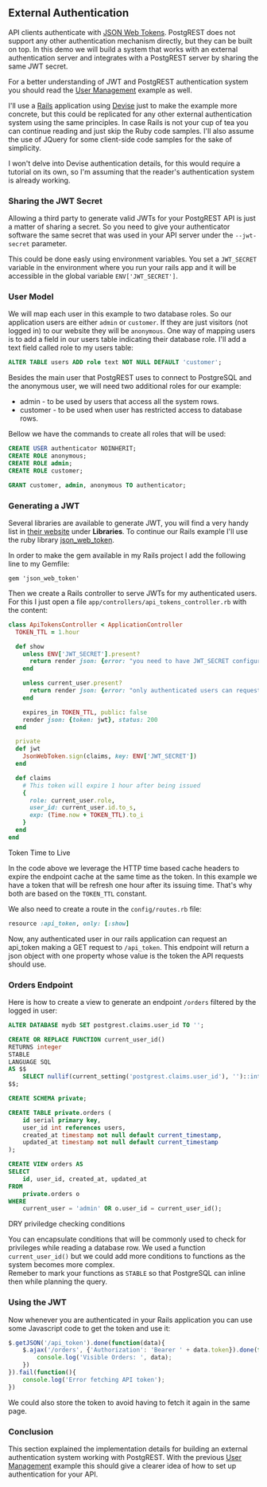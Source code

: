 ## External Authentication

API clients authenticate with [JSON Web Tokens](http://jwt.io).
PostgREST does not support any other authentication mechanism
directly, but they can be built on top. In this demo we will build
a system that works with an external authentication server
and integrates with a PostgREST server by sharing the same JWT secret.

For a better understanding of JWT and PostgREST authentication system you should read
the [User Management](users/) example as well.

I'll use a [Rails](http://rubyonrails.org) application using [Devise](https://github.com/plataformatec/devise)
just to make the example more concrete, but this could be replicated for
any other external authentication system using the same principles.
In case Rails is not your cup of tea you can continue reading and
just skip the Ruby code samples. I'll also assume
the use of JQuery for some client-side code samples for the sake of simplicity.

I won't delve into Devise authentication details, for this would require a tutorial on its own,
so I'm assuming that the reader's authentication system is already working.

### Sharing the JWT Secret

Allowing a third party to generate valid JWTs for your PostgREST API
is just a matter of sharing a secret. So you need to give your authenticator
software the same secret that was used in your API server under the ```--jwt-secret```
parameter.

This could be done easly using environment variables. You set a ```JWT_SECRET``` variable
in the environment where you run your rails app and it will be accessible in the global
variable ```ENV['JWT_SECRET']```.

### User Model

We will map each user in this example to two database roles.
So our application users are either ```admin``` or ```customer```.
If they are just visitors (not logged in) to our website they will be ```anonymous```.
One way of mapping users is to add a field in our users table indicating their database role.
I'll add a text field called role to my users table:

```sql
ALTER TABLE users ADD role text NOT NULL DEFAULT 'customer';
```

Besides the main user that PostgREST uses to connect to PostgreSQL
and the anonymous user, we will need two additional roles for our example:

* admin - to be used by users that access all the system rows.
* customer - to be used when user has restricted access to database rows.

Bellow we have the commands to create all roles that will be used:
```sql
CREATE USER authenticator NOINHERIT;
CREATE ROLE anonymous;
CREATE ROLE admin;
CREATE ROLE customer;

GRANT customer, admin, anonymous TO authenticator;
```

### Generating a JWT

Several libraries are available to generate JWT, you will find a very handy list in [their website](http://jwt.io)
under **Libraries**.
To continue our Rails example I'll use the ruby library [json_web_token](https://github.com/garyf/json_web_token).

In order to make the gem available in my Rails project I add the following line to my Gemfile:

```
gem 'json_web_token'
```

Then we create a Rails controller to serve JWTs for my authenticated users.
For this I just open a file ```app/controllers/api_tokens_controller.rb``` with the content:

```ruby
class ApiTokensController < ApplicationController
  TOKEN_TTL = 1.hour

  def show
    unless ENV['JWT_SECRET'].present?
      return render json: {error: "you need to have JWT_SECRET configured to get an API token"}, status: 500
    end

    unless current_user.present?
      return render json: {error: "only authenticated users can request the API token"}, status: 401
    end

    expires_in TOKEN_TTL, public: false
    render json: {token: jwt}, status: 200
  end

  private
  def jwt
    JsonWebToken.sign(claims, key: ENV['JWT_SECRET'])
  end

  def claims
    # This token will expire 1 hour after being issued
    {
      role: current_user.role,
      user_id: current_user.id.to_s,
      exp: (Time.now + TOKEN_TTL).to_i
    }
  end
end
```

<div class="admonition note">
    <p class="admonition-title">Token Time to Live</p>
    <p>
    In the code above we leverage the HTTP time based cache headers to expire the
    endpoint cache at the same time as the token. In this example we have a token
    that will be refresh one hour after its issuing time.
    That's why both are based on the <code>TOKEN_TTL</code> constant.
    </p>
</div>

We also need to create a route in the ```config/routes.rb``` file:

```ruby
resource :api_token, only: [:show]
```

Now, any authenticated user in our rails application can request an api_token making a GET
request to ```/api_token```. This endpoint will return a json object with one property
whose value is the token the API requests should use.

### Orders Endpoint

Here is how to create a view to generate an endpoint ```/orders``` filtered by
the logged in user:

```sql
ALTER DATABASE mydb SET postgrest.claims.user_id TO '';

CREATE OR REPLACE FUNCTION current_user_id()
RETURNS integer
STABLE
LANGUAGE SQL
AS $$
    SELECT nullif(current_setting('postgrest.claims.user_id'), '')::integer;
$$;

CREATE SCHEMA private;

CREATE TABLE private.orders (
    id serial primary key,
    user_id int references users,
    created_at timestamp not null default current_timestamp,
    updated_at timestamp not null default current_timestamp
);

CREATE VIEW orders AS
SELECT
    id, user_id, created_at, updated_at
FROM
    private.orders o
WHERE
    current_user = 'admin' OR o.user_id = current_user_id();
```

<div class="admonition note">
    <p class="admonition-title">DRY priviledge checking conditions</p>
    <p>
    You can encapsulate conditions that will be commonly used to check for privileges while reading a database row.
    We used a function <code>current_user_id()</code> but we could add more conditions to functions
    as the system becomes more complex.<br/>
    Remeber to mark your functions as <code>STABLE</code> so that PostgreSQL can inline then while planning the query.
    </p>
</div>

### Using the JWT

Now whenever you are authenticated in your Rails application you can use some Javascript
 code to get the token and use it:
```javascript
$.getJSON('/api_token').done(function(data){
    $.ajax('/orders', {'Authorization': 'Bearer ' + data.token}).done(function(data){
        console.log('Visible Orders: ', data);
    })
}).fail(function(){
    console.log('Error fetching API token');
})
```
We could also store the token to avoid having to fetch it again in the same page.

### Conclusion

This section explained the implementation details for building an
external authentication system working with PostgREST.
With the previous [User Management](users/) example this should give a clearer
idea of how to set up authentication for your API.

